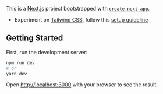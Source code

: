 This is a [Next.js](https://nextjs.org/) project bootstrapped with [`create-next-app`](https://github.com/vercel/next.js/tree/canary/packages/create-next-app).

* Experiment on [Tailwind CSS](https://tailwindcss.com/), follow this [setup guideline](https://dev.to/agamm/next-js-10-with-tailwind-2-in-2-minutes-cnb)

## Getting Started

First, run the development server:

```bash
npm run dev
# or
yarn dev
```

Open [http://localhost:3000](http://localhost:3000) with your browser to see the result.
